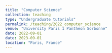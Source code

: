 ```yaml
---
title: "Computer Science"
collection: teaching
type: "Undergraduate tutorials"
permalink: /teaching/2022_computer_science
venue: "University Paris 1 Panthéon Sorbonne"
date: 2022-09-01
date: 2023-09-01
location: "Paris, France"
---
```

